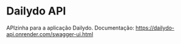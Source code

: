 # Dailydo API

APIzinha para a aplicação Dailydo.
Documentação: https://dailydo-api.onrender.com/swagger-ui.html
